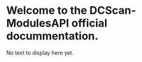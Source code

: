 Welcome to the DCScan-ModulesAPI official docummentation.
=========================================================

No text to display here yet.